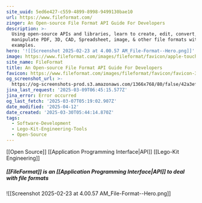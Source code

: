 ```yaml
---
site_uuid: 5ed6e427-c559-4899-8998-9499130bae10
url: https://www.fileformat.com/
zinger: An Open-source File Format API Guide For Developers
description: >-
  Using open-source APIs and libraries, learn to create, edit, convert, and
  manipulate PDF, 3D, CAD, Spreadsheet, image, & other file formats with
  examples.
hero: '![[Screenshot 2025-02-23 at 4.00.57 AM_File-Format--Hero.png]]'
image: https://www.fileformat.com/images/fileformat/favicon/apple-touch-icon.png
site_name: FileFormat
title: An Open-source File Format API Guide For Developers
favicon: https://www.fileformat.com/images/fileformat/favicon/favicon-32x32.png
og_screenshot_url: >-
  https://og-screenshots-prod.s3.amazonaws.com/1366x768/80/false/42a3effc7bfcdde193ae1136f7c2b2af78d0b58e4216bd925a5e25db40fb24ee.jpeg
jina_last_request: '2025-03-09T06:45:15.577Z'
jina_error: Error occurred
og_last_fetch: '2025-03-07T05:19:02.907Z'
date_modified: '2025-04-12'
date_created: '2025-03-30T05:44:14.870Z'
tags:
  - Software-Development
  - Lego-Kit-Engineering-Tools
  - Open-Source
---
```
























[[Open Source]] [[Application Programming Interface|API]]
[[Lego-Kit Engineering]]

##### [[FileFormat]] is an [[Application Programming Interface|API]] to deal with file formats
![[Screenshot 2025-02-23 at 4.00.57 AM_File-Format--Hero.png]]


